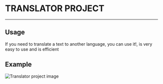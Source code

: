 # TRANSLATOR PROJECT
--------------------
## Usage
If you need to translate a text to another language, you can use it!, is very easy to use and is efficient

## Example
![Translator project image](https://i.ibb.co/GdDmH8z/Translator-image.png)